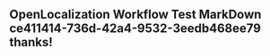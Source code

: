 <properties
ms.topic="hero-topic"
ms.test1="hero-topic"
ms.test2="test"/>


## OpenLocalization Workflow Test MarkDown ce411414-736d-42a4-9532-3eedb468ee79 thanks!



<!--HONumber=Aug16_HO3-->


